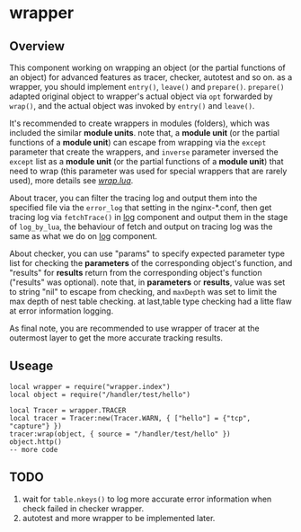 # **wrapper**

## **Overview**

This component working on wrapping an object (or the partial functions of an object) for advanced features as tracer, checker, autotest and so on. as a wrapper, you should implement `entry()`, `leave()` and `prepare()`. `prepare()` adapted original object to wrapper's actual object via `opt` forwarded by `wrap()`, and the actual object was invoked by `entry()` and `leave()`.

It's recommended to create wrappers in modules (folders), which was included the similar **module units**. note that, a **module unit** (or the partial functions of a **module unit**) can escape from wrapping via the `except` parameter that create the wrappers, and `inverse` parameter inversed the `except` list as a **module unit** (or the partial functions of a **module unit**) that need to wrap (this parameter was used for special wrappers that are rarely used), more details see [*wrap.lua*](https://github.com/tweyseo/Mirana/blob/master/wrapper/plugin/wrap.lua).

About tracer, you can filter the tracing log and output them into the specified file via the `error_log` that setting in the nginx-*.conf, then get tracing log via `fetchTrace()` in [log](https://github.com/tweyseo/Mirana/tree/master/log) component and output them in the stage of `log_by_lua`, the behaviour of fetch and output on tracing log was the same as what we do on [log](https://github.com/tweyseo/Mirana/tree/master/log) component.

About checker, you can use "params" to specify expected parameter type list for checking the **parameters** of the corresponding object's function, and "results" for **results** return from the corresponding object's function ("results" was optional). note that, in **parameters** or **results**, value was set to string "nil" to escape from checking, and `maxDepth` was set to limit the max depth of nest table checking. at last,table type checking had a litte flaw at error information logging.

As final note, you are recommended to use wrapper of tracer at the outermost layer to get the more accurate tracking results.

## **Useage**

```
local wrapper = require("wrapper.index")
local object = require("/handler/test/hello")

local Tracer = wrapper.TRACER
local tracer = Tracer:new(Tracer.WARN, { ["hello"] = {"tcp", "capture"} })
tracer:wrap(object, { source = "/handler/test/hello" })
object.http()
-- more code
```

## **TODO**

1. wait for `table.nkeys()` to log more accurate error information when check failed in checker wrapper.
2. autotest and more wrapper to be implemented later.